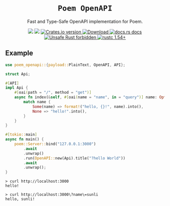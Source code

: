 <h1 align="center"><code>Poem OpenAPI</code></h1>

<p align="center">Fast and Type-Safe OpenAPI implementation for Poem.</p>
<div align="center">
  <!-- CI -->
  <img src="https://github.com/poem-web/poem-openapi/workflows/CI/badge.svg" />
  <!-- codecov -->
  <img src="https://codecov.io/gh/poem-web/poem-openapi/branch/master/graph/badge.svg" />
  <!-- Crates version -->
  <a href="https://crates.io/crates/poem-openapi">
    <img src="https://img.shields.io/crates/v/poem-openapi.svg?style=flat-square"
    alt="Crates.io version" />
  </a>
  <!-- Downloads -->
  <a href="https://crates.io/crates/poem-openapi">
    <img src="https://img.shields.io/crates/d/poem-openapi.svg?style=flat-square"
      alt="Download" />
  </a>
  <!-- docs.rs docs -->
  <a href="https://docs.rs/poem-openapi">
    <img src="https://img.shields.io/badge/docs-latest-blue.svg?style=flat-square"
      alt="docs.rs docs" />
  </a>
  <a href="https://github.com/rust-secure-code/safety-dance/">
    <img src="https://img.shields.io/badge/unsafe-forbidden-success.svg?style=flat-square"
      alt="Unsafe Rust forbidden" />
  </a>
  <a href="https://blog.rust-lang.org/2021/07/29/Rust-1.54.0.html">
    <img src="https://img.shields.io/badge/rustc-1.54+-ab6000.svg"
      alt="rustc 1.54+" />
  </a>
</div>

## Example

```rust
use poem_openapi::{payload::PlainText, OpenAPI, API};

struct Api;

#[API]
impl Api {
    #[oai(path = "/", method = "get")]
    async fn index(&self, #[oai(name = "name", in = "query")] name: Option<String>) -> PlainText {
        match name {
            Some(name) => format!("hello, {}!", name).into(),
            None => "hello!".into(),
        }
    }
}

#[tokio::main]
async fn main() {
    poem::Server::bind("127.0.0.1:3000")
        .await
        .unwrap()
        .run(OpenAPI::new(Api).title("?hello World"))
        .await
        .unwrap();
}
```

```
> curl http://localhost:3000
hello!

> curl http://localhost:3000\?name\=sunli
hello, sunli!                      
```